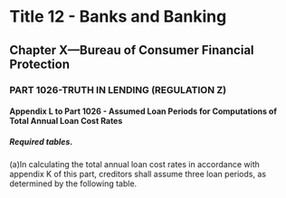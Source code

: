 
# Title 12 - Banks and Banking
## Chapter X—Bureau of Consumer Financial Protection
### PART 1026-TRUTH IN LENDING (REGULATION Z)
#### Appendix L to Part 1026 - Assumed Loan Periods for Computations of Total Annual Loan Cost Rates
##### Required tables.

(a)In calculating the total annual loan cost rates in accordance with appendix K of this part, creditors shall assume three loan periods, as determined by the following table.
